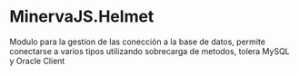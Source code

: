# MinervaJS.Helmet
Modulo para la gestion de las conección a la base de datos, permite conectarse a varios tipos utilizando sobrecarga de metodos, tolera MySQL y Oracle Client
